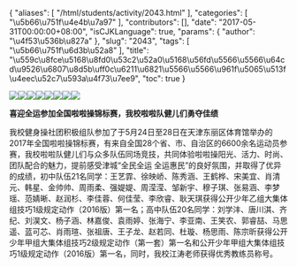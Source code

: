 {
    "aliases": [
        "/html/students/activity/2043.html"
    ],
    "categories": [
        "\u5b66\u751f\u4e4b\u7a97"
    ],
    "contributors": [],
    "date": "2017-05-31T00:00:00+08:00",
    "isCJKLanguage": true,
    "params": {
        "author": "\u4f53\u536b\u827a"
    },
    "slug": "2043",
    "tags": [
        "\u5b66\u751f\u6d3b\u52a8"
    ],
    "title": "\u559c\u8fce\u5168\u8fd0\u53c2\u52a0\u5168\u56fd\u5566\u5566\u64cd\u9526\u6807\u8d5b\uff0c\u6211\u6821\u5566\u5566\u961f\u5065\u513f\u4eec\u52c7\u593a\u4f73\u7ee9",
    "toc": true
}

![](https://cdn.tfls.online/mirror/full/8999d8889012bad6f03ce87a2a84914c36ac29f4.jpg)![](https://cdn.tfls.online/mirror/full/254d88660f231a5bc953f727cd851cef821864e2.jpg)![](https://cdn.tfls.online/mirror/full/fb7a6d0a24f2ad8a101b48396d251ea65c0903c8.jpg)![](https://cdn.tfls.online/mirror/full/a0f184861b52cba085b98d65a7e7ee8bf0c47765.jpg)![](https://cdn.tfls.online/mirror/full/7d4ec90db46d917d67c4442c4d52d50704d9cefa.jpg)![](https://cdn.tfls.online/mirror/full/d207f870d832f7b98b6bc9a78ee49a9b7869b6bb.jpg)![](https://cdn.tfls.online/mirror/full/f8b169e0424ce1fda16933ce83f58a637290e586.jpg)![](https://cdn.tfls.online/mirror/full/591b94ff9ecd4d2a07f783c619978dd0c919ce59.jpg)




  





**喜迎全运参加全国啦啦操锦标赛，我校啦啦队健儿们勇夺佳绩**




我校健身操社团积极组队参加了于5月24日至28日在天津东丽区体育馆举办的2017年全国啦啦操锦标赛，有来自全国28个省、市、自治区的6600余名运动员参赛，我校啦啦队健儿们与众多队伍同场竞技，共同体验啦啦操阳光、活力、时尚、团队配合的魅力，提前感受津城“全民全运 全运惠民”的良好氛围，并取得了优异的成绩，初中队伍21名同学：王艺霏、徐映峤、陈秀涵、王鹤桦、宋美宜、肖清元、韩星、金帅帅、周雨柔、强媞媞、周滢滢、邹新宇、穆子琪、张易涵、李梦瑶、范婧晰、赵润杉、李佳蓉、何佳莹、李欣睿、耿天琪获得公开少年乙组大集体组技巧1级规定动作（2016版）第一名；高中队伍20名同学：刘学沣、唐川淇、齐纪、刘淏文、杨子涵、林嘉俊、袁雨婷、张海宁、李亚南、王笑农、郭睿喆、马思遥、蓝可芯、肖雨瑄、张祖唐、王子龙、赵若同、杜璇、杨思雨、陈宗昕获得公开少年甲组大集体组技巧2级规定动作（第一套）第一名和公开少年甲组大集体组技巧1级规定动作（2016版）第一名，同时，我校江涛老师获得优秀教练员称号。









  



